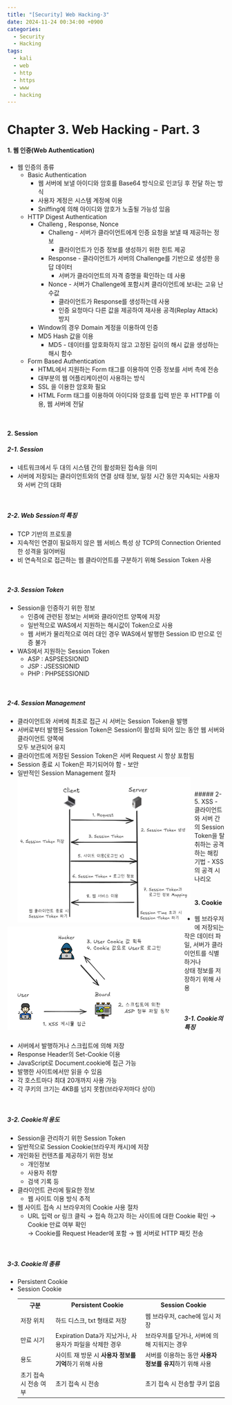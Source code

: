 ```yaml
---
title: "[Security] Web Hacking-3"
date: 2024-11-24 00:34:00 +0900
categories:
  - Security
  - Hacking
tags:
  - kali
  - web
  - http
  - https
  - www
  - hacking
---
```


# Chapter 3. Web Hacking - Part. 3
#### 1. 웹 인증(Web Authentication)
- 웹 인증의 종류
	- Basic Authentication
		- 웹 서버에 보낼 아이디와 암호를 Base64 방식으로 인코딩 후 전달 하는 방식
		- 사용자 계정은 시스템 계정에 이용
		- Sniffing에 의해 아이디와 암호가 노출될 가능성 있음
	- HTTP Digest Authentication
		- Challeng , Response, Nonce
			- Challeng - 서버가 클라이언트에게 인증 요청을 보낼 때 제공하는 정보
				- 클라이언트가 인증 정보를 생성하기 위한 힌트 제공
			- Response - 클라이언트가 서버의 Challenge를 기반으로 생성한 응답 데이터
				- 서버가 클라이언트의 자격 증명을 확인하는 데 사용
			- Nonce - 서버가 Challenge에 포함시켜 클라이언트에 보내는 고유 난수값
				- 클라이언트가 Response를 생성하는데 사용
				- 인증 요청마다 다른 값을 제공하여 재사용 공격(Replay Attack) 방지 
		- Window의 경우 Domain 계정을 이용하여 인증
		- MD5 Hash 값을 이용
			- MD5 - 데이터를 암호화하지 않고 고정된 길이의 해시 값을 생성하는 해시 함수
	- Form Based Authentication
		- HTML에서 지원하는 Form 태그를 이용하여 인증 정보를 서버 측에 전송
		- 대부분의 웹 어플리케이션이 사용하는 방식
		- SSL 을 이용한 암호화 필요
		- HTML Form 태그를 이용하여 아이디와 암호를 입력 받은 후 HTTP를 이용, 웹 서버에 전달

<br>

#### 2. Session
##### 2-1. Session
- 네트워크에서 두 대의 시스템 간의 활성화된 접속을 의미
- 서버에 저장되는 클라이언트와의 연결 상태 정보, 일정 시간 동안 지속되는 사용자와 서버 간의 대화

<br>

##### 2-2. Web Session의 특징
- TCP 기반의 프로토콜
- 지속적인 연결이 필요하지 않은 웹 서비스 특성 상  TCP의 Connection Oriented한 성격을 잃어버림
- 비 연속적으로 접근하는 웹 클라이언트를 구분하기 위해 Session Token 사용

<br>

##### 2-3. Session Token
- Session을 인증하기 위한 정보
	- 인증에 관련된 정보는 서버와 클라이언트 양쪽에 저장
	- 일반적으로 WAS에서 지원하는 해시값이 Token으로 사용
	- 웹 서버가 물리적으로 여러 대인 경우 WAS에서 발행한 Session ID 만으로 인증 불가
- WAS에서 지원하는 Session Token
	- ASP : ASPSESSIONID
	- JSP : JSESSIONID
	- PHP : PHPSESSIONID

<br>

##### 2-4. Session Management
- 클라이언트와 서버에 최초로 접근 시 서버는 Session Token을 발행
- 서버로부터 발행된 Session Token은 Session이 활성화 되어 있는 동안 웹 서버와 클라이언트 양쪽에<br> 모두 보관되어 유지
- 클라이언트에 저장된 Session Token은 서버 Request 시 항상 포함됨
- Session 종료 시 Token은 파기되어야 함 - 보안
- 일반적인 Session Management 절차<br><img src="/assets/img/세션01.png" style="float: left; margin: 0 10px 10px 0; width: 400px;">

<br>
##### 2-5. XSS
- 클라이언트와 서버 간의 Session Token을 탈취하는 공격하는 해킹 기법
- XSS 의 공격 시나리오<br><img src="/assets/img/세션02.png" style="float: left; margin: 0 10px 10px 0; width: 400px;">


<br>

#### 3. Cookie
- 웹 브라우저에 저장되는 작은 데이터 파일, 서버가 클라이언트를 식별하거나 <br>상태 정보를 저장하기 위해 사용

<br>

##### 3-1. Cookie의 특징
- 서버에서 발행하거나 스크립트에 의해 저장
- Response Header의 Set-Cookie 이용
- JavaScript로 Document.cookie에 접근 가능
- 발행한 사이트에서만 읽을 수 있음
- 각 호스트마다 최대 20개까지 사용 가능
- 각 쿠키의 크기는 4KB를 넘지 못함(브라우저마다 상이)

<br>

##### 3-2. Cookie의 용도
- Session을 관리하기 위한 Session Token
- 일반적으로 Session Cookie(브라우저 캐시)에 저장
- 개인화된 컨텐츠를 제공하기 위한 정보
	- 개인정보
	- 사용자 취향
	- 검색 기록 등
- 클라이언트 관리에 필요한 정보
	- 웹 사이트 이용 방식 추적
- 웹 사이트 접속 시 브라우저의 Cookie 사용 절차
	- URL 입력  or 링크 클릭 → 접속 하고자 하는 사이트에 대한 Cookie 확인 → Cookie 만료 여부 확인<br> → Cookie를 Request Header에 포함 → 웹 서버로 HTTP 패킷 전송

<br>

##### 3-3. Cookie의 종류
- Persistent Cookie
- Session Cookie
	<table>
		  <tr>
		    <th style="text-align:center;">구분</th>
		    <th style="text-align:center;">Persistent Cookie</th>
			<th style="text-align:center;">Session Cookie</th>        
		  </tr>
		  <tr>
		    <td>저장 위치</td>
		    <td>하드 디스크, txt 형태로 저장</td>
			<td>웹 브라우저, cache에 임시 저장</td>        
		  </tr>
		  <tr>
		    <td>만료 시기</td>
		    <td>Expiration Data가 지났거나, 사용자가 파일을 삭제한 경우</td>
			<td>브라우저를 닫거나, 서버에 의해 지워지는 경우</td> 
		  </tr>
          <tr>
		    <td>용도</td>
		    <td>사이트 재 방문 시 <b>사용자 정보를 기억</b>하기 위해 사용</td>
			<td>서버를 이용하는 동안 <b>사용자 정보를 유지</b>하기 위해 사용</td> 
		  </tr>
		  <tr>
		    <td>초기 접속 시 전송 여부</td>
		    <td>초기 접속 시 전송</td>
			<td>초기 접속 시 전송할 쿠키 없음</td> 
		  </tr>	  
	</table>